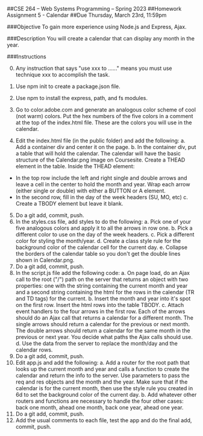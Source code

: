 ##CSE 264 – Web Systems Programming – Spring 2023
##Homework Assignment 5 - Calendar
##Due Thursday, March 23rd, 11:59pm

###Objective
To gain more experience using Node.js and Express, Ajax. 

###Description
You will create a calendar that can display any month in the year.

###Instructions

0. Any instruction that says "use xxx to ......" means you must use technique xxx to accomplish the task.

1. Use npm init to create a package.json file.

2. Use npm to install the express, path, and fs modules. 

3. Go to color.adobe.com and generate an analogous color scheme of cool (not warm) colors. Put the hex numbers of the five colors in a comment at the top of the index.html file. These are the colors you will use in the calendar.

4. Edit the index.html file (in the public folder) and add the following:
  a. Add a container div and center it on the page.
  b. In the container div, put a table that will hold the calendar. The calendar will have the basic structure of the Calendar.png image on Coursesite. Create a THEAD element in the table. Inside the THEAD element:
  - In the top row include the left and right single and double arrows and leave a cell in the center to hold the month and year. Wrap each arrow (either single or double) with either a BUTTON or A element.
  - In the second row, fill in the day of the week headers (SU, MO, etc)
  c. Create a TBODY element but leave it blank.
5. Do a git add, commit, push.
6. In the styles.css file, add styles to do the following:
  a. Pick one of your five analogous colors and apply it to all the arrows in row one.
  b. Pick a different color to use on the day of the week headers.
  c. Pick a different color for styling the month/year.
  d. Create a class style rule for the background color of the calendar cell for the current day.
  e. Collapse the borders of the calendar table so you don't get the double lines shown in Calendar.png.
7. Do a git add, commit, push.
8. In the script.js file add the following code:
  a. On page load, do an Ajax call to the root ("/") path on the server that returns an object with two properties: one with the string containing the current month and year and a second string containing the html for the rows in the calendar (TR and TD tags) for the current.
  b. Insert the month and year into it's spot on the first row. Insert the html rows into the table TBODY.
  c. Attach event handlers to the four arrows in the first row. Each of the arrows should do an Ajax call that returns a calendar for a different month. The single arrows should return a calendar for the previous or next month. The double arrows should return a calendar for the same month in the previous or next year. You decide what paths the Ajax calls should use.
  d. Use the data from the server to replace the month/day and the calendar rows.
9. Do a git add, commit, push.
10. Edit app.js and add the following:
  a. Add a router for the root path that looks up the current month and year and calls a function to create the calendar and return the info to the server. Use parameters to pass the req and res objects and the month and the year. Make sure that if the calendar is for the current month, then use the style rule you created in 6d to set the background color of the current day.
  b. Add whatever other routers and functions are necessary to handle the four other cases: back one month, ahead one month, back one year, ahead one year.
11. Do a git add, commit, push.
12. Add the usual comments to each file, test the app and do the final add, commit, push.
